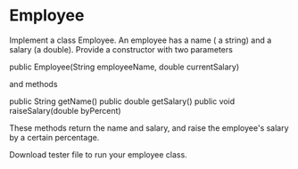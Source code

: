 # Employee

Implement a class Employee. An employee has a name ( a string) and a salary (a double). Provide a constructor with two parameters
 
public Employee(String employeeName, double currentSalary)
 
and methods
 
public String getName()
public double getSalary()
public void raiseSalary(double byPercent)
 
These methods return the name and salary, and raise the employee's salary by a certain percentage.
 
 
Download tester file to run your employee class.
